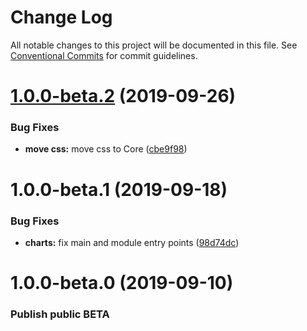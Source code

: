 # Change Log

All notable changes to this project will be documented in this file.
See [Conventional Commits](https://conventionalcommits.org) for commit guidelines.

# [1.0.0-beta.2](https://github.com/momentum-design/momentum-ui/compare/@momentum-ui/charts@1.0.0-beta.1...@momentum-ui/charts@1.0.0-beta.2) (2019-09-26)


### Bug Fixes

* **move css:** move css to Core ([cbe9f98](https://github.com/momentum-design/momentum-ui/commit/cbe9f98))





# 1.0.0-beta.1 (2019-09-18)


### Bug Fixes

* **charts:** fix main and module entry points ([98d74dc](https://github.com/momentum-design/momentum-ui/commit/98d74dc))





# 1.0.0-beta.0 (2019-09-10)

### Publish public BETA
